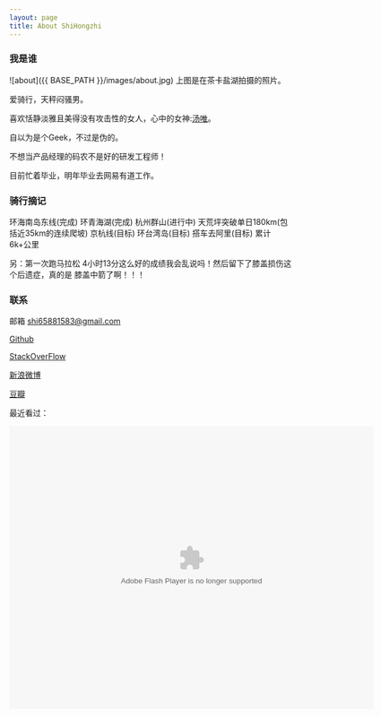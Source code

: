 ```yaml
---
layout: page
title: About ShiHongzhi
---
```

### 我是谁 ###
![about]({{ BASE_PATH }}/images/about.jpg)
上图是在茶卡盐湖拍摄的照片。

爱骑行，天秤闷骚男。

喜欢恬静淡雅且美得没有攻击性的女人，心中的女神:[汤唯](http://www.douban.com/photos/album/48712622/)。

自以为是个Geek，不过是伪的。

不想当产品经理的码农不是好的研发工程师！

目前忙着毕业，明年毕业去网易有道工作。

### 骑行摘记 ###

环海南岛东线(完成)
环青海湖(完成)
杭州群山(进行中) 
天荒坪突破单日180km(包括近35km的连续爬坡)
京杭线(目标)
环台湾岛(目标)
搭车去阿里(目标)
累计6k+公里

另：第一次跑马拉松 4小时13分这么好的成绩我会乱说吗！然后留下了膝盖损伤这个后遗症，真的是 膝盖中箭了啊！！！

### 联系 ###

邮箱 <shi65881583@gmail.com> 

[Github](http://www.github.com/shihongzhi)

[StackOverFlow](http://stackoverflow.com/users/379941/shihongzhi)

[新浪微博](http://weibo.com/shiboss)

[豆瓣](http://www.douban.com/people/shiboss/)

最近看过：
<div><object classid="clsid:d27cdb6e-ae6d-11cf-96b8-444553540000" codebase="http://fpdownload.macromedia.com/pub/shockwave/cabs/flash/swflash.cab#version=7,0,0,0" width="650" height="505" id="passing" > <param name="movie" value="http://www.douban.com/doushow/shiboss/collection_latest_movie|book_15_5_medium_logo_noself/doushow.swf" /> <param name="quality" value="high" /> <param name="scale" value="noscale"/> <param name="align" value="tl"/> <param name="wmode" value="transparent"/> <embed src="http://www.douban.com/doushow/shiboss/collection_latest_movie|book_15_5_medium_logo_noself/doushow.swf" wmode="transparent" quality="high" width="650" height="505" name="passing" scale="noscale" align="tl" type="application/x-shockwave-flash" pluginspage="http://www.macromedia.com/go/getflashplayer" /> </object></div>

<div id="disqus_container"> 
    <div id="disqus_thread"></div>
</div> 

<script type="text/javascript">
    window.disqus_shortname = 'freex'; // required: replace example with your forum shortname
    $.getScript('http://' + disqus_shortname + '.disqus.com/embed.js',function(){$(that).remove()});
</script>